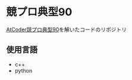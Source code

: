 # 競プロ典型90
[AtCoder競プロ典型90](https://atcoder.jp/contests/typical90)を解いたコードのリポジトリ
## 使用言語
- c++
- python

